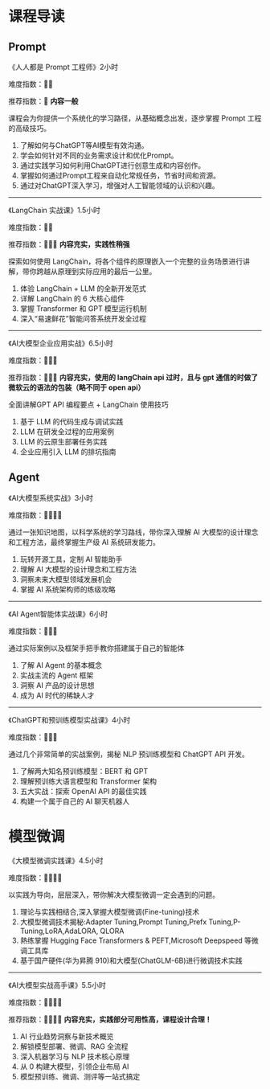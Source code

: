# 课程导读
## Prompt
《人人都是 Prompt 工程师》2小时

难度指数：💖💖

推荐指数：💖 **内容一般**

课程会为你提供一个系统化的学习路径，从基础概念出发，逐步掌握 Prompt 工程的高级技巧。
1. 了解如何与ChatGPT等AI模型有效沟通。
2. ​学会如何针对不同的业务需求设计和优化Prompt。
3. ​通过实践学习如何利用ChatGPT进行创意生成和内容创作。
4. ​掌握如何通过Prompt工程来自动化常规任务，节省时间和资源。​
5. 通过对ChatGPT深入学习，增强对人工智能领域的认识和兴趣。

**************************************************************************

《LangChain 实战课》1.5小时

难度指数：💖💖

推荐指数：💖💖💖 **内容充实，实践性稍强**

探索如何使用 LangChain，将各个组件的原理嵌入一个完整的业务场景进行讲解，带你跨越从原理到实际应用的最后一公里。

1. 体验 LangChain + LLM 的全新开发范式
2. ​详解 LangChain 的 6 大核心组件​
3. 掌握 Transformer 和 GPT 模型运行机制
4. ​深入“易速鲜花”智能问答系统开发全过程

**************************************************************************

《AI大模型企业应用实战》6.5小时

难度指数：💖💖💖

推荐指数：💖💖💖 **内容充实，使用的 langChain api 过时，且与 gpt 通信的时做了微软云的语法的包装（略不同于 open api）**

全面讲解GPT API 编程要点 + LangChain 使用技巧​

1. 基于 LLM 的代码生成与调试实践​
2. LLM 在研发全过程的应用案例
3. ​LLM 的云原生部署任务实践​
4. 企业应用引入 LLM 的排坑指南

## Agent
《AI大模型系统实战》3小时

难度指数：💖💖💖💖

通过一张知识地图，以科学系统的学习路线，带你深入理解 AI 大模型的设计理念和工程方法，最终掌握生产级 AI 系统研发能力。
1. ​玩转开源工具，定制 AI 智能助手
2. ​理解 AI 大模型的设计理念和工程方法
3. ​洞察未来大模型领域发展机会
4. ​掌握 AI 系统架构师的练级攻略

**************************************************************************

《AI Agent智能体实战课》6小时

难度指数：💖💖💖

通过实际案例以及框架手把手教你搭建属于自己的智能体

1. 了解 AI Agent 的基本概念
2. ​实战主流的 Agent 框架
3. ​洞察 AI 产品的设计思想
4. ​成为 AI 时代的稀缺人才

**************************************************************************

《ChatGPT和预训练模型实战课》4小时

难度指数：💖💖💖

通过几个非常简单的实战案例，揭秘 NLP 预训练模型和 ChatGPT API 开发。

1. 了解两大知名预训练模型：BERT 和 GPT​
2. 理解预训练大语言模型和 Transformer 架构​
3. 五大实战：探索 OpenAI API 的最佳实践
4. ​构建一个属于自己的 AI 聊天机器人

# 模型微调
《大模型微调实践课》4.5小时

难度指数：💖💖💖💖

以实践为导向，层层深入，带你解决大模型微调一定会遇到的问题。

1. 理论与实践相结合,深入掌握大模型微调(Fine-tuning)技术
2. ​大模型微调技术揭秘:Adapter Tuning,Prompt Tuning,Prefx Tuning,P-Tuning,LoRA,AdaLORA, QLORA
3. ​熱练掌握 Hugging Face Transformers & PEFT,Microsoft Deepspeed 等微调工具库
4. ​基于国产硬件(华为昇腾 910)和大模型(ChatGLM-6B)进行微调技术实践

**************************************************************************

《AI大模型实战高手课》5.5小时

难度指数：💖💖💖💖

推荐指数：💖💖💖💖 **内容充实，实践部分可用性高，课程设计合理！**

1. AI 行业趋势洞察与新技术概览
2. ​解锁模型部署、微调、RAG 全流程
3. ​深入机器学习与 NLP 技术核心原理​
4. 从 0 构建大模型，引领企业布局 AI
5. ​模型预训练、微调、测评等一站式搞定

